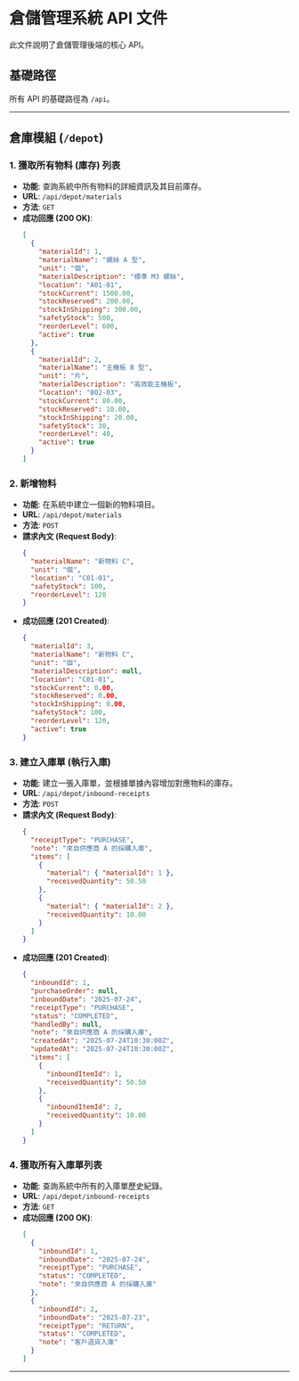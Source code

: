 
# 倉儲管理系統 API 文件

此文件說明了倉儲管理後端的核心 API。

## 基礎路徑

所有 API 的基礎路徑為 `/api`。

---

## 倉庫模組 (`/depot`)

### 1. 獲取所有物料 (庫存) 列表

- **功能**: 查詢系統中所有物料的詳細資訊及其目前庫存。
- **URL**: `/api/depot/materials`
- **方法**: `GET`
- **成功回應 (200 OK)**:
  ```json
  [
    {
      "materialId": 1,
      "materialName": "螺絲 A 型",
      "unit": "個",
      "materialDescription": "標準 M3 螺絲",
      "location": "A01-01",
      "stockCurrent": 1500.00,
      "stockReserved": 200.00,
      "stockInShipping": 300.00,
      "safetyStock": 500,
      "reorderLevel": 600,
      "active": true
    },
    {
      "materialId": 2,
      "materialName": "主機板 B 型",
      "unit": "片",
      "materialDescription": "高效能主機板",
      "location": "B02-03",
      "stockCurrent": 80.00,
      "stockReserved": 10.00,
      "stockInShipping": 20.00,
      "safetyStock": 30,
      "reorderLevel": 40,
      "active": true
    }
  ]
  ```

### 2. 新增物料

- **功能**: 在系統中建立一個新的物料項目。
- **URL**: `/api/depot/materials`
- **方法**: `POST`
- **請求內文 (Request Body)**:
  ```json
  {
    "materialName": "新物料 C",
    "unit": "個",
    "location": "C01-01",
    "safetyStock": 100,
    "reorderLevel": 120
  }
  ```
- **成功回應 (201 Created)**:
  ```json
  {
    "materialId": 3,
    "materialName": "新物料 C",
    "unit": "個",
    "materialDescription": null,
    "location": "C01-01",
    "stockCurrent": 0.00,
    "stockReserved": 0.00,
    "stockInShipping": 0.00,
    "safetyStock": 100,
    "reorderLevel": 120,
    "active": true
  }
  ```

### 3. 建立入庫單 (執行入庫)

- **功能**: 建立一張入庫單，並根據單據內容增加對應物料的庫存。
- **URL**: `/api/depot/inbound-receipts`
- **方法**: `POST`
- **請求內文 (Request Body)**:
  ```json
  {
    "receiptType": "PURCHASE",
    "note": "來自供應商 A 的採購入庫",
    "items": [
      {
        "material": { "materialId": 1 },
        "receivedQuantity": 50.50
      },
      {
        "material": { "materialId": 2 },
        "receivedQuantity": 10.00
      }
    ]
  }
  ```
- **成功回應 (201 Created)**:
  ```json
  {
    "inboundId": 1,
    "purchaseOrder": null,
    "inboundDate": "2025-07-24",
    "receiptType": "PURCHASE",
    "status": "COMPLETED",
    "handledBy": null,
    "note": "來自供應商 A 的採購入庫",
    "createdAt": "2025-07-24T10:30:00Z",
    "updatedAt": "2025-07-24T10:30:00Z",
    "items": [
      {
        "inboundItemId": 1,
        "receivedQuantity": 50.50
      },
      {
        "inboundItemId": 2,
        "receivedQuantity": 10.00
      }
    ]
  }
  ```

### 4. 獲取所有入庫單列表

- **功能**: 查詢系統中所有的入庫單歷史紀錄。
- **URL**: `/api/depot/inbound-receipts`
- **方法**: `GET`
- **成功回應 (200 OK)**:
  ```json
  [
    {
      "inboundId": 1,
      "inboundDate": "2025-07-24",
      "receiptType": "PURCHASE",
      "status": "COMPLETED",
      "note": "來自供應商 A 的採購入庫"
    },
    {
      "inboundId": 2,
      "inboundDate": "2025-07-23",
      "receiptType": "RETURN",
      "status": "COMPLETED",
      "note": "客戶退貨入庫"
    }
  ]
  ```

---
